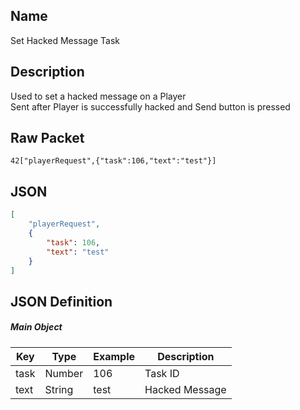 ## Name

Set Hacked Message Task

## Description

Used to set a hacked message on a Player<br>
Sent after Player is successfully hacked and Send button is pressed

## Raw Packet

`42["playerRequest",{"task":106,"text":"test"}]`

## JSON

``` json
[
    "playerRequest",
    {
        "task": 106,
        "text": "test"
    }
]
```

## JSON Definition

##### Main Object
| Key  | Type   | Example | Description    |
|------|--------|---------|----------------|
| task | Number | 106     | Task ID        |
| text | String | test    | Hacked Message |